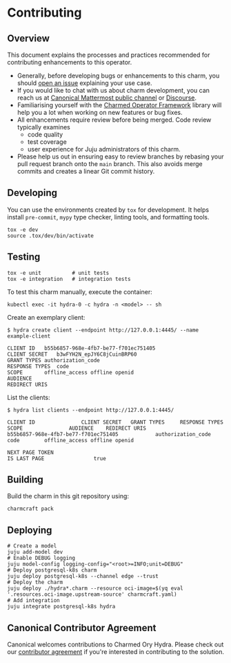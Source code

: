 # Contributing

## Overview

This document explains the processes and practices recommended for contributing
enhancements to this operator.

- Generally, before developing bugs or enhancements to this charm, you
  should [open an issue](https://github.com/canonical/hydra-operator/issues)
  explaining your use case.
- If you would like to chat with us about charm development, you can reach
  us
  at [Canonical Mattermost public channel](https://chat.charmhub.io/charmhub/channels/charm-dev)
  or [Discourse](https://discourse.charmhub.io/).
- Familiarising yourself with
  the [Charmed Operator Framework](https://juju.is/docs/sdk) library
  will help you a lot when working on new features or bug fixes.
- All enhancements require review before being merged. Code review typically
  examines
  - code quality
  - test coverage
  - user experience for Juju administrators of this charm.
- Please help us out in ensuring easy to review branches by rebasing your pull
  request branch onto the `main` branch. This also avoids merge commits and
  creates a linear Git commit history.

## Developing

You can use the environments created by `tox` for development. It helps
install `pre-commit`, `mypy` type checker, linting tools, and formatting tools.

```shell
tox -e dev
source .tox/dev/bin/activate
```

## Testing

```shell
tox -e unit          # unit tests
tox -e integration   # integration tests
```

To test this charm manually, execute the container:

```shell
kubectl exec -it hydra-0 -c hydra -n <model> -- sh
```

Create an exemplary client:

```shell
$ hydra create client --endpoint http://127.0.0.1:4445/ --name example-client

CLIENT ID	b55b6857-968e-4fb7-be77-f701ec751405
CLIENT SECRET	b3wFYH2N_epJY6C8jCuinBRP60
GRANT TYPES	authorization_code
RESPONSE TYPES	code
SCOPE		offline_access offline openid
AUDIENCE
REDIRECT URIS
```

List the clients:

```shell
$ hydra list clients --endpoint http://127.0.0.1:4445/

CLIENT ID				CLIENT SECRET	GRANT TYPES		RESPONSE TYPES	SCOPE				AUDIENCE	REDIRECT URIS
b55b6857-968e-4fb7-be77-f701ec751405			authorization_code	code		offline_access offline openid

NEXT PAGE TOKEN
IS LAST PAGE				true
```

## Building

Build the charm in this git repository using:

```shell
charmcraft pack
```

## Deploying

```shell
# Create a model
juju add-model dev
# Enable DEBUG logging
juju model-config logging-config="<root>=INFO;unit=DEBUG"
# Deploy postgresql-k8s charm
juju deploy postgresql-k8s --channel edge --trust
# Deploy the charm
juju deploy ./hydra*.charm --resource oci-image=$(yq eval '.resources.oci-image.upstream-source' charmcraft.yaml)
# Add integration
juju integrate postgresql-k8s hydra
```

## Canonical Contributor Agreement

Canonical welcomes contributions to Charmed Ory Hydra. Please check out
our [contributor agreement](https://ubuntu.com/legal/contributors) if you're
interested in contributing to the solution.
